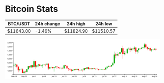 # Bitcoin Stats

BTC/USDT|24h change|24h high|24h low|
|---|---|---|---|
|$11643.00|-1.46%|$11824.90|$11510.57|

<img src="./chart.svg">
